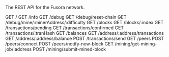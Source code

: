 The REST API for the Fusora network.

GET /
GET /info
GET /debug
GET /debug/reset-chain
GET /debug/mine/:minerAddress/:difficulty
GET /blocks
GET /blocks/:index
GET /transactions/pending
GET /transactions/confirmed
GET /transactions/:tranHash
GET /balances
GET /address/:address/transactions
GET /address/:address/balance
POST /transactions/send
GET /peers
POST /peers/connect
POST /peers/notify-new-block
GET /mining/get-mining-job/:address
POST /mining/submit-mined-block